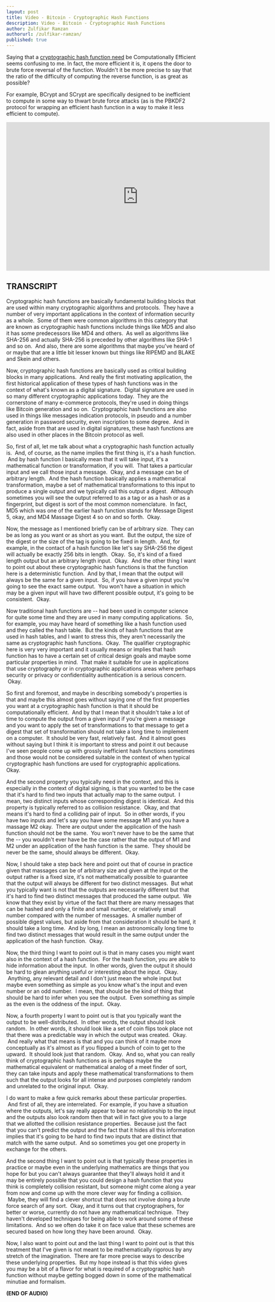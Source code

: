 ```yaml
---
layout: post
title: Video - Bitcoin - Cryptographic Hash Functions
description: Video - Bitcoin - Cryptographic Hash Functions
author: Zulfikar Ramzan
authorurl: /zulfikar-ramzan/
published: true
---
```



<p>Saying that a <a href="/hashflare-cloud-mining-review/">cryptographic hash function need</a> be Computationally Efficient seems confusing to me. In fact, the more efficient it is, it opens the door to brute force reversal of the function. Wouldn't it be more precise to say that the ratio of the difficulty of computing the reverse function, is as great as possible?</p>

<p>For example, BCrypt and SCrypt are specifically designed to be inefficient to compute in some way to thwart brute force attacks (as is the PBKDF2 protocol for wrapping an efficient hash function in a way to make it less efficient to compute).</p>

<center><iframe width="700" height="394" src="https://www.youtube.com/embed/0WiTaBI82Mc" frameborder="0" allowfullscreen></iframe></center>

<h2>TRANSCRIPT</h2>
<p>Cryptographic hash functions are basically fundamental building blocks that are used within many cryptographic algorithms and protocols.  They have a number of very important applications in the context of information security as a whole.  Some of them were common algorithms in this category that are known as cryptographic hash functions include things like MD5 and also it has some predecessors like MD4 and others.  As well as algorithms like SHA-256 and actually SHA-256 is preceded by other algorithms like SHA-1 and so on.  And also, there are some algorithms that maybe you've heard of or maybe that are a little bit lesser known but things like RIPEMD and BLAKE and Skein and others.</p>
<p>Now, cryptographic hash functions are basically used as critical building blocks in many applications.  And really the first motivating application, the first historical application of these types of hash functions was in the context of what's known as a digital signature.  Digital signature are used in so many different cryptographic applications today.  They are the cornerstone of many e-commerce protocols, they're used in doing things like Bitcoin generation and so on.  Cryptographic hash functions are also used in things like messages indication protocols, in pseudo and a number generation in password security, even inscription to some degree.  And in fact, aside from that are used in digital signatures, these hash functions are also used in other places in the Bitcoin protocol as well.</p>
<p>So, first of all, let me talk about what a cryptographic hash function actually is.  And, of course, as the name implies the first thing is, it's a hash function.  And by hash function I basically mean that it will take input, it's a mathematical function or transformation, if you will.  That takes a particular input and we call those input a message.  Okay, and a message can be of arbitrary length.  And the hash function basically applies a mathematical transformation, maybe a set of mathematical transformations to this input to produce a single output and we typically call this output a digest.  Although sometimes you will see the output referred to as a tag or as a hash or as a fingerprint, but digest is sort of the most common nomenclature.  In fact, MD5 which was one of the earlier hash function stands for Message Digest 5, okay, and MD4 Massage Digest 4 so on and so forth.  Okay.</p>
<p>Now, the message as I mentioned briefly can be of arbitrary size.  They can be as long as you want or as short as you want.  But the output, the size of the digest or the size of the tag is going to be fixed in length.  And, for example, in the contact of a hash function like let's say SHA-256 the digest will actually be exactly 256 bits in length.  Okay.  So, it's kind of a fixed length output but an arbitrary length input.  Okay.  And the other thing I want to point out about these cryptographic hash functions is that the function here is a deterministic function.  And by that, I mean that the output will always be the same for a given input.  So, if you have a given input you're going to see the exact same output.  You won't have a situation in which may be a given input will have two different possible output, it's going to be consistent.  Okay.</p>
<p>Now traditional hash functions are -- had been used in computer science for quite some time and they are used in many computing applications.  So, for example, you may have heard of something like a hash function used and they called the hash table.  But the kinds of hash functions that are used in hash tables, and I want to stress this, they aren't necessarily the same as cryptographic hash functions.  Okay.  The qualifier cryptographic here is very very important and it usually means or implies that hash function has to have a certain set of critical design goals and maybe some particular properties in mind.  That make it suitable for use in applications that use cryptography or in cryptographic applications areas where perhaps security or privacy or confidentiality authentication is a serious concern.  Okay.</p>
<p>So first and foremost, and maybe in describing somebody's properties is that and maybe this almost goes without saying one of the first properties you want at a cryptographic hash function is that it should be computationally efficient.  And by that I mean that it shouldn't take a lot of time to compute the output from a given input if you're given a message and you want to apply the set of transformations to that message to get a digest that set of transformation should not take a long time to implement on a computer.  It should be very fast, relatively fast.  And it almost goes without saying but I think it is important to stress and point it out because I've seen people come up with grossly inefficient hash functions sometimes and those would not be considered suitable in the context of when typical cryptographic hash functions are used for cryptographic applications.  Okay.</p>
<p>And the second property you typically need in the context, and this is especially in the context of digital signing, is that you wanted to be the case that it's hard to find two inputs that actually map to the same output.  I mean, two distinct inputs whose corresponding digest is identical.  And this property is typically referred to as collision resistance.  Okay, and that means it's hard to find a colliding pair of input.  So in other words, if you have two inputs and let's say you have some message M1 and you have a massage M2 okay.  There are output under the application of the hash function should not be the same.  You won't never have to be the same that the -- you wouldn't ever have be the case rather that the output of M1 and M2 under an application of the hash function is the same.  They should be never be the same, should always be different.  Okay.</p>
<p>Now, I should take a step back here and point out that of course in practice given that massages can be of arbitrary size and given at the input or the output rather is a fixed size, it's not mathematically possible to guarantee that the output will always be different for two distinct messages.  But what you typically want is not that the outputs are necessarily different but that it's hard to find two distinct messages that produced the same output.  We know that they exist by virtue of the fact that there are many messages that can be hashed and only a finite and small number, or relatively small number compared with the number of messages.  A smaller number of possible digest values, but aside from that consideration it should be hard, it should take a long time.  And by long, I mean an astronomically long time to find two distinct messages that would result in the same output under the application of the hash function.  Okay.</p>
<p>Now, the third thing I want to point out is that in many cases you might want also in the context of a hash function.  For the hash function, you are able to hide information about the input.  In other words, given the output it should be hard to glean anything useful or interesting about the input.  Okay.  Anything, any relevant detail and I don't just mean the whole input but maybe even something as simple as you know what's the input and even number or an odd number.  I mean, that should be the kind of thing that should be hard to infer when you see the output.  Even something as simple as the even is the oddness of the input.  Okay.</p>
<p>Now, a fourth property I want to point out is that you typically want the output to be well-distributed.  In other words, the output should look random.  In other words, it should look like a set of coin flips took place not that there was a predictable way in which the output was created.  Okay.  And really what that means is that and you can think of it maybe more conceptually as it's almost as if you flipped a bunch of coin to get to the upward.  It should look just that random.  Okay.  And so, what you can really think of cryptographic hash functions as is perhaps maybe the mathematical equivalent or mathematical analog of a meet finder of sort, they can take inputs and apply these mathematical transformations to them such that the output looks for all intense and purposes completely random and unrelated to the original input.  Okay.</p>
<p>I do want to make a few quick remarks about these particular properties.  And first of all, they are interrelated.  For example, if you have a situation where the outputs, let's say really appear to bear no relationship to the input and the outputs also look random then that will in fact give you to a large that we allotted the collision resistance properties.  Because just the fact that you can't predict the output and the fact that it hides all this information implies that it's going to be hard to find two inputs that are distinct that match with the same output.  And so sometimes you get one property in exchange for the others.</p>
<p>And the second thing I want to point out is that typically these properties in practice or maybe even in the underlying mathematics are things that you hope for but you can't always guarantee that they'll always hold it and it may be entirely possible that you could design a hash function that you think is completely collision resistant, but someone might come along a year from now and come up with the more clever way for finding a collision.  Maybe, they will find a clever shortcut that does not involve doing a brute force search of any sort.  Okay, and it turns out that cryptographers, for better or worse, currently do not have any mathematical technique.  They haven't developed techniques for being able to work around some of these limitations.  And so we often do take it on face value that these schemes are secured based on how long they have been around.  Okay.</p>
<p>Now, I also want to point out and the last thing I want to point out is that this treatment that I've given is not meant to be mathematically rigorous by any stretch of the imagination.  There are far more precise ways to describe these underlying properties.  But my hope instead is that this video gives you may be a bit of a flavor for what is required of a cryptographic hash function without maybe getting bogged down in some of the mathematical minutiae and formalism.</p>
<p><strong>(END OF AUDIO)</strong></p>

